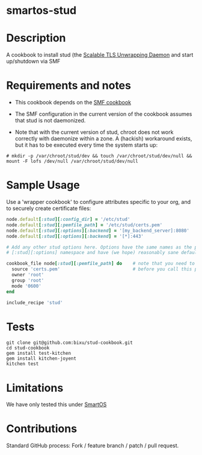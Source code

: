 # smartos-stud

# Description

A cookbook to install stud (the [Scalable TLS Unwrapping Daemon](https://github.com/bumptech/stud) and start up/shutdown via SMF

# Requirements and notes

* This cookbook depends on the [SMF cookbook](https://github.com/livinginthepast/smf)
* The SMF configuration in the current version of the cookbook assumes that stud is not daemonized.

* Note that with the current version of stud, chroot does not work correctly with daemonize within a zone. A (hackish) workaround exists, but it has to be executed every time the system starts up:

```
# mkdir -p /var/chroot/stud/dev && touch /var/chroot/stud/dev/null && mount -F lofs /dev/null /var/chroot/stud/dev/null
```

# Sample Usage
Use a 'wrapper cookbook' to configure attributes specific to your org, and to securely create certificate files:

```ruby
node.default[:stud][:config_dir] = '/etc/stud'
node.default[:stud][:pemfile_path] = '/etc/stud/certs.pem'
node.default[:stud][:options][:backend] = '[my_backend_server]:8080'
node.default[:stud][:options][:backend] = '[*]:443'

# Add any other stud options here. Options have the same names as the parameters in stud.conf, under the
# [:stud][:options] namespace and have (we hope) reasonably sane defaults

cookbook_file node[:stud][:pemfile_path] do    # note that you need to write your .pem key
  source 'certs.pem'                           # before you call this public cookbook 
  owner 'root'
  group 'root'
  mode '0600'
end

include_recipe 'stud'
```

# Tests

```
git clone git@github.com:bixu/stud-cookbook.git
cd stud-cookbook
gem install test-kitchen
gem install kitchen-joyent
kitchen test
```

# Limitations

We have only tested this under [SmartOS](http://smartos.org/)

# Contributions

Standard GitHub process: Fork / feature branch / patch / pull request.


